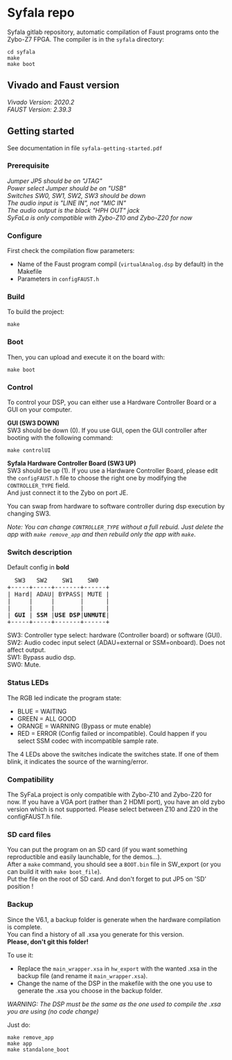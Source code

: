 
# Syfala repo

Syfala gitlab repository, automatic compilation of Faust programs onto the Zybo-Z7 FPGA. The compiler is in the ``syfala`` directory:

```
cd syfala
make
make boot
```

## Vivado and Faust version

*Vivado Version: 2020.2*  
*FAUST Version: 2.39.3*

## Getting started
See documentation in file `syfala-getting-started.pdf`

### Prerequisite
*Jumper JP5 should be on "JTAG"*  
*Power select Jumper should be on "USB"*  
*Switches SW0, SW1, SW2, SW3 should be down*  
*The audio input is "LINE IN", not "MIC IN"*  
*The audio output is the black "HPH OUT" jack*  
*SyFaLa is only compatible with Zybo-Z10 and Zybo-Z20 for now*  

### Configure

First check the compilation flow parameters:

- Name of the Faust program compil (`virtualAnalog.dsp` by default) in the Makefile
- Parameters in `configFAUST.h`

### Build

To build the project:  

```
make
```

### Boot

Then, you can upload and execute it on the board with:  

```
make boot
```

### Control

To control your DSP, you can either use a Hardware Controller Board or a GUI on your computer.  

**GUI (SW3 DOWN)**  
SW3 should be down (0).
If you use GUI, open the GUI controller after booting with the following command:

```
make controlUI
```

**Syfala Hardware Controller Board (SW3 UP)**  
SW3 should be up (1).
If you use a Hardware Controller Board, please edit the `configFAUST.h` file to choose the right one by modifying the `CONTROLLER_TYPE` field.  
And just connect it to the Zybo on port JE.  

You can swap from hardware to software controller during dsp execution by changing SW3.

*Note: You can change `CONTROLLER_TYPE` without a full rebuid. Just delete the app with `make remove_app` and then rebuild only the app with `make`*.


### Switch description
Default config in **bold**  
<pre>
  SW3   SW2    SW1    SW0
+-----+-----+-------+------+
| Hard| ADAU| BYPASS| MUTE |
|     |     |       |      |
|     |     |       |      |
| <b>GUI</b> | <b>SSM</b> |<b>USE DSP</b>|<b>UNMUTE</b>|
+-----+-----+-------+------+
</pre>

SW3: Controller type select: hardware (Controller board) or software (GUI).  
SW2: Audio codec input select (ADAU=external or SSM=onboard). Does not affect output.  
SW1: Bypass audio dsp.  
SW0: Mute.  

### Status LEDs

The RGB led indicate the program state:
* BLUE = WAITING
* GREEN = ALL GOOD
* ORANGE = WARNING (Bypass or mute enable)
* RED = ERROR (Config failed or incompatible). Could happen if you select SSM codec with incompatible sample rate.

The 4 LEDs above the switches indicate the switches state. If one of them blink, it indicates the source of the warning/error.

### Compatibility

The SyFaLa project is only compatible with Zybo-Z10 and Zybo-Z20 for now.
If you have a VGA port (rather than 2 HDMI port), you have an old zybo version which is not supported.
Please select between Z10 and Z20 in the configFAUST.h file.

### SD card files

You can put the program on an SD card (if you want something reproductible and easily launchable, for the demos...).  
After a `make` command, you should see a `BOOT.bin` file in SW_export (or you can build it with `make boot_file`).  
Put the file on the root of SD card. And don't forget to put JP5 on 'SD' position !  

### Backup

Since the V6.1, a backup folder is generate when the hardware compilation is complete.  
You can find a history of all .xsa you generate for this version.  
**Please, don't git this folder!**  

To use it:  
- Replace the `main_wrapper.xsa` in `hw_export` with the wanted .xsa in the backup file (and rename it `main_wrapper.xsa`).  
- Change the name of the DSP in the makefile with the one you use to generate the .xsa you choose in the backup folder.  

*WARNING: The DSP must be the same as the one used to compile the .xsa you are using (no code change)*

Just do:

```
make remove_app
make app
make standalone_boot
```
